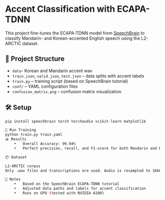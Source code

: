 # Accent Classification with ECAPA-TDNN

This project fine-tunes the ECAPA-TDNN model from [SpeechBrain](https://speechbrain.readthedocs.io/) to classify Mandarin- and Korean-accented English speech using the L2-ARCTIC dataset.

## 📁 Project Structure
- `data`- Korean and Mandarin accent wav
- `train.json`, `valid.json`, `test.json` – data splits with accent labels
- `train.py` – training script (based on SpeechBrain tutorial)
- `conf/` – YAML configuration files
- `confusion_matrix.png` – confusion matrix visualization

## 🛠 Setup

```bash
pip install speechbrain torch torchaudio scikit-learn matplotlib

🚀 Run Training
python train.py train.yaml
📊 Results
	•	Overall Accuracy: 99.94%
	•	Perfect precision, recall, and F1-score for both Mandarin and Korean accents.

📦 Dataset

L2-ARCTIC corpus
Only .wav files and transcriptions are used. Audio is resampled to 16kHz.

📌 Notes
	•	Based on the SpeechBrain ECAPA-TDNN tutorial
	•	Adjusted data paths and labels for accent classification
	•	Runs on GPU (tested with NVIDIA A100)
